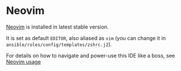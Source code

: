 # Neovim

[Neovim](https://github.com/neovim/neovim) is installed in latest stable version.

It is set as default `EDITOR`, also aliased as `vim` (you can change it in `ansible/roles/config/templates/zshrc.j2`).

For details on how to navigate and power-use this IDE like a boss, see [Neovim usage](../../usage/vim)
